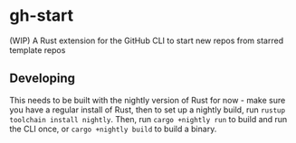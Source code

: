 # gh-start
(WIP) A Rust extension for the GitHub CLI to start new repos from starred template repos

## Developing
This needs to be built with the nightly version of Rust for now - make sure you have a regular install of Rust, then to set up a nightly build, run `rustup toolchain install nightly`. Then, run `cargo +nightly run` to build and run the CLI once, or `cargo +nightly build` to build a binary.
